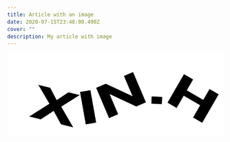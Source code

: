 ```yaml
---
title: Article with an image
date: 2020-07-15T23:48:00.490Z
cover: ""
description: My article with image
---
```

![Image text](/static/assets/logo.png)